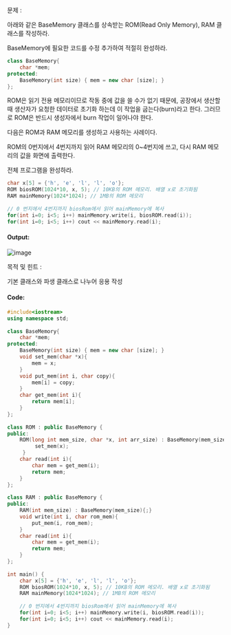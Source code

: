 문제 :

아래와 같은 BaseMemory 클래스를 상속받는 ROM(Read Only Memory), RAM 클래스를 작성하라.

BaseMemory에 필요한 코드를 수정 추가하여 적절히 완성하라.

```cpp
class BaseMemory{
    char *mem;
protected:
    BaseMemory(int size) { mem = new char [size]; }
};
```

ROM은 읽기 전용 메모리이므로 작동 중에 값을 쓸 수가 없기 때문에, 공장에서 생산할 때 생산자가 요청한 데이터로 초기화 하는데 이 작업을 굽는다(burn)라고 한다. 그러므로 ROM은 반드시 생성자에서 burn 작업이 일어나야 한다.

다음은 ROM과 RAM 메모리를 생성하고 사용하는 사례이다.

ROM의 0번지에서 4번지까지 읽어 RAM 메모리의 0~4번지에 쓰고, 다시 RAM 메모리의 값을 화면에 출력한다.

전체 프로그램을 완성하라.

```cpp
char x[5] = {'h', 'e', 'l', 'l', 'o'};
ROM biosROM(1024*10, x, 5); // 10KB의 ROM 메모리. 배열 x로 초기화됨 
RAM mainMemory(1024*1024); // 1MB의 ROM 메모리 
    
// 0 번지에서 4번지까지 biosRom에서 읽어 mainMemory에 복사 
for(int i=0; i<5; i++) mainMemory.write(i, biosROM.read(i));
for(int i=0; i<5; i++) cout << mainMemory.read(i);
```

#### Output:
![image](https://img1.daumcdn.net/thumb/R1280x0/?scode=mtistory2&fname=https%3A%2F%2Fk.kakaocdn.net%2Fdn%2FbJVKtR%2FbtqCB7VujkX%2Fbyfkjsjq1zzHNJE4924u81%2Fimg.png)

목적 및 힌트 :

기본 클래스와 파생 클래스로 나누어 응용 작성

#### Code:
```cpp
#include<iostream>
using namespace std;
 
class BaseMemory{
    char *mem;
protected:
    BaseMemory(int size) { mem = new char [size]; }
    void set_mem(char *x){
        mem = x;
    }
    void put_mem(int i, char copy){
        mem[i] = copy;
    }
    char get_mem(int i){
        return mem[i];
    }
};
 
class ROM : public BaseMemory {
public:
    ROM(long int mem_size, char *x, int arr_size) : BaseMemory(mem_size) {
         set_mem(x);
     }
    char read(int i){
        char mem = get_mem(i);
        return mem;
    }    
};
 
class RAM : public BaseMemory {
public:
    RAM(int mem_size) : BaseMemory(mem_size){;}
    void write(int i, char rom_mem){
        put_mem(i, rom_mem);
    }
    char read(int i){
        char mem = get_mem(i);
        return mem; 
    }
};
 
int main() {
    char x[5] = {'h', 'e', 'l', 'l', 'o'};
    ROM biosROM(1024*10, x, 5); // 10KB의 ROM 메모리. 배열 x로 초기화됨 
    RAM mainMemory(1024*1024); // 1MB의 ROM 메모리 
    
    // 0 번지에서 4번지까지 biosRom에서 읽어 mainMemory에 복사 
    for(int i=0; i<5; i++) mainMemory.write(i, biosROM.read(i));
    for(int i=0; i<5; i++) cout << mainMemory.read(i);
}
```

